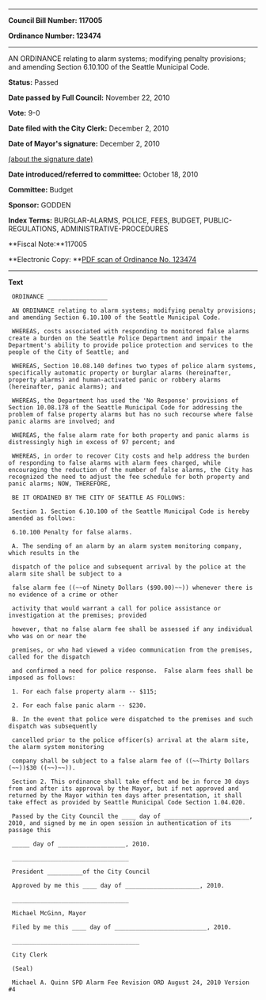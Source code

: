 

********

**Council Bill Number: 117005**
   
**Ordinance Number: 123474**
********

 AN ORDINANCE relating to alarm systems; modifying penalty provisions; and amending Section 6.10.100 of the Seattle Municipal Code.

**Status:** Passed
   
**Date passed by Full Council:** November 22, 2010
   
**Vote:** 9-0
   
**Date filed with the City Clerk:** December 2, 2010
   
**Date of Mayor's signature:** December 2, 2010
   
[(about the signature date)](/~public/approvaldate.htm)
   
   
   
**Date introduced/referred to committee:** October 18, 2010
   
**Committee:** Budget
   
**Sponsor:** GODDEN
   
   
**Index Terms:** BURGLAR-ALARMS, POLICE, FEES, BUDGET, PUBLIC-REGULATIONS, ADMINISTRATIVE-PROCEDURES

**Fiscal Note:**117005

**Electronic Copy: **[PDF scan of Ordinance No. 123474](/~archives/Ordinances/Ord_123474.pdf)

********

**Text**
   
```
 ORDINANCE _________________

 AN ORDINANCE relating to alarm systems; modifying penalty provisions; and amending Section 6.10.100 of the Seattle Municipal Code.

 WHEREAS, costs associated with responding to monitored false alarms create a burden on the Seattle Police Department and impair the Department's ability to provide police protection and services to the people of the City of Seattle; and

 WHEREAS, Section 10.08.140 defines two types of police alarm systems, specifically automatic property or burglar alarms (hereinafter, property alarms) and human-activated panic or robbery alarms (hereinafter, panic alarms); and

 WHEREAS, the Department has used the 'No Response' provisions of Section 10.08.178 of the Seattle Municipal Code for addressing the problem of false property alarms but has no such recourse where false panic alarms are involved; and

 WHEREAS, the false alarm rate for both property and panic alarms is distressingly high in excess of 97 percent; and

 WHEREAS, in order to recover City costs and help address the burden of responding to false alarms with alarm fees charged, while encouraging the reduction of the number of false alarms, the City has recognized the need to adjust the fee schedule for both property and panic alarms; NOW, THEREFORE,

 BE IT ORDAINED BY THE CITY OF SEATTLE AS FOLLOWS:

 Section 1. Section 6.10.100 of the Seattle Municipal Code is hereby amended as follows:

 6.10.100 Penalty for false alarms.

 A. The sending of an alarm by an alarm system monitoring company, which results in the

 dispatch of the police and subsequent arrival by the police at the alarm site shall be subject to a

 false alarm fee ((~~of Ninety Dollars ($90.00)~~)) whenever there is no evidence of a crime or other

 activity that would warrant a call for police assistance or investigation at the premises; provided

 however, that no false alarm fee shall be assessed if any individual who was on or near the

 premises, or who had viewed a video communication from the premises, called for the dispatch

 and confirmed a need for police response.  False alarm fees shall be imposed as follows:

 1. For each false property alarm -- $115;

 2. For each false panic alarm -- $230.

 B. In the event that police were dispatched to the premises and such dispatch was subsequently

 cancelled prior to the police officer(s) arrival at the alarm site, the alarm system monitoring

 company shall be subject to a false alarm fee of ((~~Thirty Dollars (~~))$30 ((~~)~~)).

 Section 2. This ordinance shall take effect and be in force 30 days from and after its approval by the Mayor, but if not approved and returned by the Mayor within ten days after presentation, it shall take effect as provided by Seattle Municipal Code Section 1.04.020.

 Passed by the City Council the ____ day of ________________________, 2010, and signed by me in open session in authentication of its passage this

 _____ day of ___________________, 2010.

 _________________________________

 President __________of the City Council

 Approved by me this ____ day of _____________________, 2010.

 _________________________________

 Michael McGinn, Mayor

 Filed by me this ____ day of __________________________, 2010.

 ____________________________________

 City Clerk

 (Seal)

 Michael A. Quinn SPD Alarm Fee Revision ORD August 24, 2010 Version #4

```
